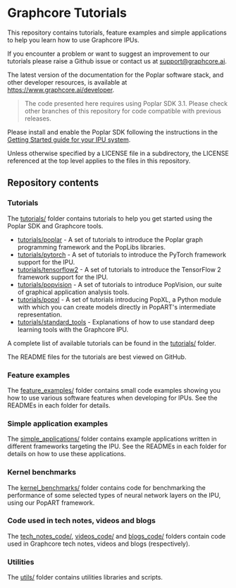 <!-- Copyright (c) 2018 Graphcore Ltd. All rights reserved. -->
# Graphcore Tutorials

This repository contains tutorials, feature examples and simple applications to
help you learn how to use Graphcore IPUs.

If you encounter a problem or want to suggest an improvement to our tutorials
please raise a Github issue or contact us at
[support@graphcore.ai](mailto:support@graphcore.ai?subject=General%20Feedback).

The latest version of the documentation for the Poplar software stack, and other
developer resources, is available at <https://www.graphcore.ai/developer>.

> The code presented here requires using Poplar SDK 3.1. Please check other
> branches of this repository for code compatible with previous releases.

Please install and enable the Poplar SDK following the instructions in the
[Getting Started guide for your IPU
system](https://docs.graphcore.ai/en/latest/getting-started.html).

Unless otherwise specified by a LICENSE file in a subdirectory, the LICENSE
referenced at the top level applies to the files in this repository.

## Repository contents

### Tutorials

The [tutorials/](tutorials) folder contains tutorials to help you get started
using the Poplar SDK and Graphcore tools.

* [tutorials/poplar](tutorials/poplar) - A set of tutorials to introduce the
  Poplar graph programming framework and the PopLibs libraries.
* [tutorials/pytorch](tutorials/pytorch) - A set of tutorials to introduce the
  PyTorch framework support for the IPU.
* [tutorials/tensorflow2](tutorials/tensorflow2) - A set of tutorials to
  introduce the TensorFlow 2 framework support for the IPU.
* [tutorials/popvision](tutorials/popvision) - A set of tutorials to introduce
  PopVision, our suite of graphical application analysis tools.
* [tutorials/popxl](tutorials/popxl) - A set of tutorials introducing PopXL, a
  Python module with which you can create models directly in PopART's
  intermediate representation.
* [tutorials/standard_tools](tutorials/standard_tools) - Explanations of how to
  use standard deep learning tools with the Graphcore IPU.

A complete list of available tutorials can be found in the
[tutorials/](tutorials) folder.

The README files for the tutorials are best viewed on GitHub.

### Feature examples

The [feature_examples/](feature_examples) folder contains small code examples
showing you how to use various software features when developing for IPUs. See
the READMEs in each folder for details.

### Simple application examples

The [simple_applications/](simple_applications) folder contains example
applications written in different frameworks targeting the IPU. See the READMEs
in each folder for details on how to use these applications.

### Kernel benchmarks

The [kernel_benchmarks/](kernel_benchmarks) folder contains code for
benchmarking the performance of some selected types of neural network layers on
the IPU, using our PopART framework.

### Code used in tech notes, videos and blogs

The [tech_notes_code/](tech_notes_code), [videos_code/](videos_code) and
[blogs_code/](blogs_code) folders contain code used in Graphcore tech notes,
videos and blogs (respectively).

### Utilities

The [utils/](utils) folder contains utilities libraries and scripts.
